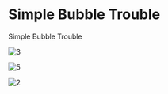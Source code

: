 # Simple Bubble Trouble

Simple Bubble Trouble

![3](https://github.com/BilalSevinc16/Simple_Bubble_Trouble/assets/146417248/f3c8c575-c1ac-4ba4-bc25-cd6570372c7e)

![5](https://github.com/BilalSevinc16/Simple_Bubble_Trouble/assets/146417248/e2ef9b82-f48c-47ec-a92c-8e5de0329be5)

![2](https://github.com/BilalSevinc16/Simple_Bubble_Trouble/assets/146417248/bd1a9784-9b10-45f3-b23d-e9551b6d45e4)
